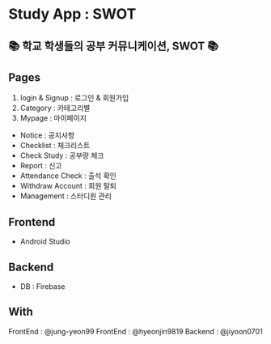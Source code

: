 # Study App : SWOT


## 📚 학교 학생들의 공부 커뮤니케이션, SWOT 📚

## Pages
1. login & Signup : 로그인 & 회원가입
2. Category : 카테고리별
3. Mypage : 마이페이지
  - Notice : 공지사항
  - Checklist : 체크리스트
  - Check Study : 공부량 체크
  - Report : 신고
  - Attendance Check : 출석 확인
  - Withdraw Account : 회원 탈퇴
  - Management : 스터디원 관리

## Frontend

- Android Studio

## Backend

- DB : Firebase

## With
FrontEnd : @jung-yeon99
FrontEnd : @hyeonjin9819
Backend : @jiyoon0701

